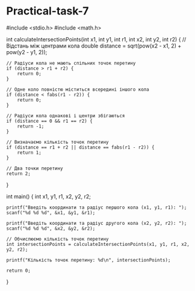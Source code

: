# Practical-task-7
#include <stdio.h>
#include <math.h>

int calculateIntersectionPoints(int x1, int y1, int r1, int x2, int y2, int r2) {
    // Відстань між центрами кола
    double distance = sqrt(pow(x2 - x1, 2) + pow(y2 - y1, 2));

    // Радіуси кола не мають спільних точок перетину
    if (distance > r1 + r2) {
        return 0;
    }

    // Одне коло повністю міститься всередині іншого кола
    if (distance < fabs(r1 - r2)) {
        return 0;
    }

    // Радіуси кола однакові і центри збігаються
    if (distance == 0 && r1 == r2) {
        return -1;
    }

    // Визначаємо кількість точок перетину
    if (distance == r1 + r2 || distance == fabs(r1 - r2)) {
        return 1;
    }

    // Два точки перетину
    return 2;
}

int main() {
    int x1, y1, r1, x2, y2, r2;

    printf("Введіть координати та радіус першого кола (x1, y1, r1): ");
    scanf("%d %d %d", &x1, &y1, &r1);

    printf("Введіть координати та радіус другого кола (x2, y2, r2): ");
    scanf("%d %d %d", &x2, &y2, &r2);

    // Обчислюємо кількість точок перетину
    int intersectionPoints = calculateIntersectionPoints(x1, y1, r1, x2, y2, r2);

    printf("Кількість точок перетину: %d\n", intersectionPoints);

    return 0;
}
